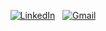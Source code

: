 <div align="center">

[![LinkedIn](https://skillicons.dev/icons?i=linkedin)](https://www.linkedin.com/in/syedhammadsibtain/) &nbsp;
[![Gmail](https://skillicons.dev/icons?i=gmail)](mailto:s.sibtain512@gmail.com?subject=Hello%20Hammad,%20From%20Github)

</div>
